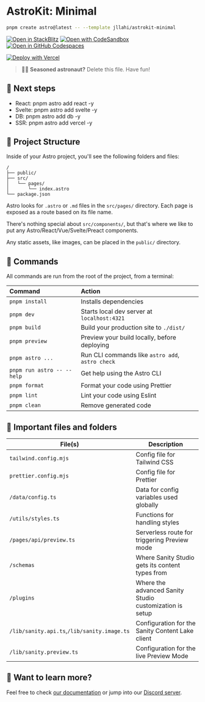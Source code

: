 # AstroKit: Minimal

```sh
pnpm create astro@latest -- --template jllahi/astrokit-minimal
```

[![Open in StackBlitz](https://developer.stackblitz.com/img/open_in_stackblitz.svg)](https://stackblitz.com/github/jllahi/astrokit-minimal)
[![Open with CodeSandbox](https://assets.codesandbox.io/github/button-edit-lime.svg)](https://codesandbox.io/p/sandbox/github/jllahi/astrokit-minimal)
[![Open in GitHub Codespaces](https://github.com/codespaces/badge.svg)](https://codespaces.new/jllahi/astrokit-minimal)

[![Deploy with Vercel](https://vercel.com/button)][vercel-deploy]

> 🧑‍🚀 **Seasoned astronaut?** Delete this file. Have fun!

## 🚩 Next steps

- React: pnpm astro add react -y
- Svelte: pnpm astro add svelte -y
- DB: pnpm astro add db -y
- SSR: pnpm astro add vercel -y

## 🚀 Project Structure

Inside of your Astro project, you'll see the following folders and files:

```text
/
├── public/
├── src/
│   └── pages/
│       └── index.astro
└── package.json
```

Astro looks for `.astro` or `.md` files in the `src/pages/` directory. Each page is exposed as a route based on its file name.

There's nothing special about `src/components/`, but that's where we like to put any Astro/React/Vue/Svelte/Preact components.

Any static assets, like images, can be placed in the `public/` directory.

## 🧞 Commands

All commands are run from the root of the project, from a terminal:

| Command                    | Action                                           |
| :------------------------- | :----------------------------------------------- |
| `pnpm install`             | Installs dependencies                            |
| `pnpm dev`                 | Starts local dev server at `localhost:4321`      |
| `pnpm build`               | Build your production site to `./dist/`          |
| `pnpm preview`             | Preview your build locally, before deploying     |
| `pnpm astro ...`           | Run CLI commands like `astro add`, `astro check` |
| `pnpm run astro -- --help` | Get help using the Astro CLI                     |
| `pnpm format`              | Format your code using Prettier                  |
| `pnpm lint`                | Lint your code using Eslint                      |
| `pnpm clean`               | Remove generated code                            |

## 📂 Important files and folders

| File(s)                                     | Description                                             |
| ------------------------------------------- | ------------------------------------------------------- |
| `tailwind.config.mjs`                       | Config file for Tailwind CSS                            |
| `prettier.config.mjs`                       | Config file for Prettier                                |
| `/data/config.ts`                           | Data for config variables used globally                 |
| `/utils/styles.ts`                          | Functions for handling styles                           |
| `/pages/api/preview.ts`                     | Serverless route for triggering Preview mode            |
| `/schemas`                                  | Where Sanity Studio gets its content types from         |
| `/plugins`                                  | Where the advanced Sanity Studio customization is setup |
| `/lib/sanity.api.ts`,`/lib/sanity.image.ts` | Configuration for the Sanity Content Lake client        |
| `/lib/sanity.preview.ts`                    | Configuration for the live Preview Mode                 |

## 👀 Want to learn more?

Feel free to check [our documentation](https://docs.astro.build) or jump into our [Discord server](https://astro.build/chat).

[vercel-deploy]: https://vercel.com/new/clone?repository-url=https%3A%2F%2Fgithub.com%2Fjllahi%2Fastrokit-minimal&repository-name=astrokit-minimal&project-name=astrokit-minimal&demo-title=Astro%20Kit%20Starter&demo-description=Astro-powered%20site%20with%20minimal%20configuration&demo-url=https%3A%2F%2Fastrokit-minimal.vercel.app%2F&demo-image=https%3A%2F%2Fastrokit-minimal.vercel.app%2Freadme.jpg
